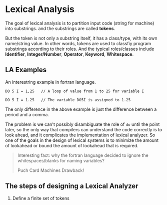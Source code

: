 # Lexical Analysis

The goal of lexical analysis is to partition input code (string for machine) into substrings. and the substrings are called **tokens**.

But the token is not only a substring itself, it has a class/type, with its own name/string value. In other words, tokens are used to classfiy program substrings according to their roles. And the typical roles/classes include **Identifier**, **Integer/Number**, **Operator**, **Keyword**, **Whitespace**.

## LA Examples

An interestring example in fortran language.

```Fortran
DO 5 I = 1,25   // A loop of value from 1 to 25 for variable I

DO 5 I = 1.25   // The variable DO5I is assigned to 1.25
```

The only difference in the above example is just the difference between a period and a comma.

The problem is we can't possibly disambiguate the role of `do` until the point later, so the only way that compilers can understand the code correctly is to look ahead, and it complicates the implementation of lexical analyzer. So one of the goals in the design of lexical systems is to minimize the amount of lookahead or bound the amount of lookahead that is required.

> Interesting fact: why the fortran language decided to ignore the whitespaces/blanks for naming variables?
> 
> Puch Card Machines Drawback!

## The steps of designing a Lexical Analyzer

1. Define a finite set of tokens
 




